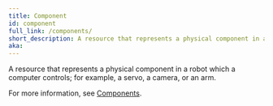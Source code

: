 ```yaml
---
title: Component
id: component
full_link: /components/
short_description: A resource that represents a physical component in a robot which a computer controls; for example, a servo, a camera, or an arm.
aka:
---
```


A resource that represents a physical component in a robot which a computer controls; for example, a servo, a camera, or an arm.

For more information, see [Components](/components/).
